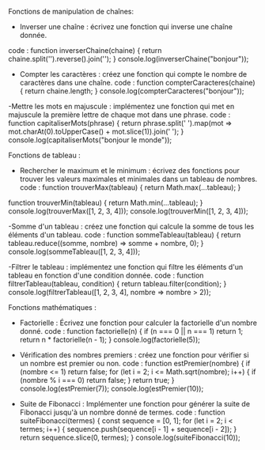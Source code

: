 Fonctions de manipulation de chaînes:
- Inverser une chaîne : écrivez une fonction qui inverse une chaîne donnée.

code :
function inverserChaine(chaine) {
  return chaine.split('').reverse().join('');
}
console.log(inverserChaine("bonjour"));

- Compter les caractères : créez une fonction qui compte le nombre de caractères dans une chaîne.
  code :
  function compterCaracteres(chaine) {
  return chaine.length;
}
console.log(compterCaracteres("bonjour"));

-Mettre les mots en majuscule : implémentez une fonction qui met en majuscule la première lettre de chaque mot dans une phrase.
code :
function capitaliserMots(phrase) {
  return phrase.split(' ').map(mot => mot.charAt(0).toUpperCase() + mot.slice(1)).join(' ');
}
console.log(capitaliserMots("bonjour le monde"));

Fonctions de tableau :
- Rechercher le maximum et le minimum : écrivez des fonctions pour trouver les valeurs maximales et minimales dans un tableau de nombres.
code :
function trouverMax(tableau) {
  return Math.max(...tableau);
}

function trouverMin(tableau) {
  return Math.min(...tableau);
}
console.log(trouverMax([1, 2, 3, 4])); 
console.log(trouverMin([1, 2, 3, 4])); 

-Somme d'un tableau : créez une fonction qui calcule la somme de tous les éléments d'un tableau.
code :
function sommeTableau(tableau) {
  return tableau.reduce((somme, nombre) => somme + nombre, 0);
}
console.log(sommeTableau([1, 2, 3, 4]));

-Filtrer le tableau : implémentez une fonction qui filtre les éléments d'un tableau en fonction d'une condition donnée.
code : 
function filtrerTableau(tableau, condition) {
  return tableau.filter(condition);
}
console.log(filtrerTableau([1, 2, 3, 4], nombre => nombre > 2)); 

Fonctions mathématiques :
- Factorielle : Écrivez une fonction pour calculer la factorielle d'un nombre donné.
  code :
  function factorielle(n) {
  if (n === 0 || n === 1) return 1;
  return n * factorielle(n - 1);
}
console.log(factorielle(5));

- Vérification des nombres premiers : créez une fonction pour vérifier si un nombre est premier ou non.
  code :
  function estPremier(nombre) {
  if (nombre <= 1) return false;
  for (let i = 2; i <= Math.sqrt(nombre); i++) {
    if (nombre % i === 0) return false;
  }
  return true;
}
console.log(estPremier(7));
console.log(estPremier(10));

- Suite de Fibonacci : Implémenter une fonction pour générer la suite de Fibonacci jusqu'à un nombre donné de termes.
  code :
  function suiteFibonacci(termes) {
  const sequence = [0, 1];
  for (let i = 2; i < termes; i++) {
    sequence.push(sequence[i - 1] + sequence[i - 2]);
  }
  return sequence.slice(0, termes);
}
console.log(suiteFibonacci(10)); 


